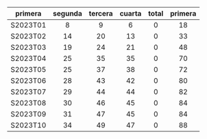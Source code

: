 |  primera  |  segunda  |  tercera  |  cuarta  |  total  |  primera  |
|:---------:|:---------:|:---------:|:--------:|:-------:|:---------:|
| S2023T01  |     8     |     9     |    6     |    0    |    18     |
| S2023T02  |    14     |    20     |    13    |    0    |    33     |
| S2023T03  |    19     |    24     |    21    |    0    |    48     |
| S2023T04  |    25     |    35     |    35    |    0    |    70     |
| S2023T05  |    25     |    37     |    38    |    0    |    72     |
| S2023T06  |    28     |    43     |    42    |    0    |    80     |
| S2023T07  |    29     |    44     |    44    |    0    |    82     |
| S2023T08  |    30     |    46     |    45    |    0    |    84     |
| S2023T09  |    31     |    47     |    45    |    0    |    84     |
| S2023T10  |    34     |    49     |    47    |    0    |    88     |